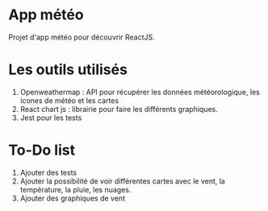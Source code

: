 # App météo

Projet d'app météo pour découvrir ReactJS.

# Les outils utilisés
<ol>
  <li>Openweathermap : API pour récupérer les données météorologique, les icones de météo et les cartes</li>
  <li>React chart js : librairie pour faire les différents graphiques.</li>
  <li>Jest pour les tests</li>
</ol>

# To-Do list

<ol>
  <li>Ajouter des tests</li>
  <li>Ajouter la possibilité de voir différentes cartes avec le vent, la température, la pluie, les nuages.</li>
  <li>Ajouter des graphiques de vent</li>
</ol>
